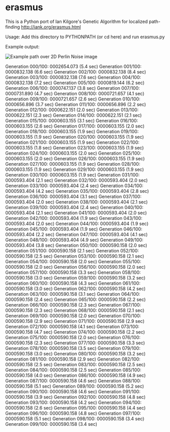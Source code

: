 erasmus
=======

This is a Python port of Ian Kilgore's Genetic Algorithm for localized path-finding
http://iank.org/erasmus.html

Usage: Add this directory to PYTHONPATH (or cd here) and run erasmus.py

Example output:

![Example path over 2D Perlin Noise image](https://raw.github.com/alanmcintyre/erasmus/master/PerlinNoise2d.png)

Generation 000/100: 0002654.073 (5.4 sec)
Generation 001/100: 0000832.138 (6.6 sec)
Generation 002/100: 0000832.138 (8.4 sec)
Generation 003/100: 0000832.138 (7.6 sec)
Generation 004/100: 0000832.138 (7.2 sec)
Generation 005/100: 0000819.144 (6.2 sec)
Generation 006/100: 0000747.137 (3.8 sec)
Generation 007/100: 0000731.890 (4.7 sec)
Generation 008/100: 0000721.657 (4.1 sec)
Generation 009/100: 0000721.657 (2.6 sec)
Generation 010/100: 0000656.896 (3.7 sec)
Generation 011/100: 0000656.896 (2.2 sec)
Generation 012/100: 0000622.151 (2.0 sec)
Generation 013/100: 0000622.151 (2.3 sec)
Generation 014/100: 0000622.151 (2.1 sec)
Generation 015/100: 0000603.155 (3.1 sec)
Generation 016/100: 0000603.155 (2.6 sec)
Generation 017/100: 0000603.155 (2.0 sec)
Generation 018/100: 0000603.155 (1.9 sec)
Generation 019/100: 0000603.155 (1.9 sec)
Generation 020/100: 0000603.155 (1.9 sec)
Generation 021/100: 0000603.155 (1.9 sec)
Generation 022/100: 0000603.155 (1.8 sec)
Generation 023/100: 0000603.155 (1.9 sec)
Generation 024/100: 0000603.155 (2.0 sec)
Generation 025/100: 0000603.155 (2.0 sec)
Generation 026/100: 0000603.155 (1.9 sec)
Generation 027/100: 0000603.155 (1.9 sec)
Generation 028/100: 0000603.155 (1.9 sec)
Generation 029/100: 0000603.155 (1.9 sec)
Generation 030/100: 0000603.155 (1.9 sec)
Generation 031/100: 0000593.404 (2.1 sec)
Generation 032/100: 0000593.404 (2.0 sec)
Generation 033/100: 0000593.404 (2.4 sec)
Generation 034/100: 0000593.404 (4.2 sec)
Generation 035/100: 0000593.404 (2.8 sec)
Generation 036/100: 0000593.404 (3.1 sec)
Generation 037/100: 0000593.404 (2.0 sec)
Generation 038/100: 0000593.404 (2.1 sec)
Generation 039/100: 0000593.404 (2.4 sec)
Generation 040/100: 0000593.404 (2.1 sec)
Generation 041/100: 0000593.404 (2.0 sec)
Generation 042/100: 0000593.404 (1.9 sec)
Generation 043/100: 0000593.404 (2.0 sec)
Generation 044/100: 0000593.404 (1.9 sec)
Generation 045/100: 0000593.404 (1.9 sec)
Generation 046/100: 0000593.404 (2.2 sec)
Generation 047/100: 0000593.404 (4.1 sec)
Generation 048/100: 0000593.404 (4.9 sec)
Generation 049/100: 0000593.404 (3.8 sec)
Generation 050/100: 0000590.158 (2.0 sec)
Generation 051/100: 0000590.158 (2.1 sec)
Generation 052/100: 0000590.158 (2.5 sec)
Generation 053/100: 0000590.158 (2.1 sec)
Generation 054/100: 0000590.158 (2.0 sec)
Generation 055/100: 0000590.158 (2.0 sec)
Generation 056/100: 0000590.158 (2.0 sec)
Generation 057/100: 0000590.158 (3.3 sec)
Generation 058/100: 0000590.158 (3.0 sec)
Generation 059/100: 0000590.158 (3.2 sec)
Generation 060/100: 0000590.158 (4.3 sec)
Generation 061/100: 0000590.158 (3.0 sec)
Generation 062/100: 0000590.158 (4.2 sec)
Generation 063/100: 0000590.158 (3.1 sec)
Generation 064/100: 0000590.158 (2.4 sec)
Generation 065/100: 0000590.158 (2.2 sec)
Generation 066/100: 0000590.158 (2.3 sec)
Generation 067/100: 0000590.158 (2.3 sec)
Generation 068/100: 0000590.158 (2.1 sec)
Generation 069/100: 0000590.158 (2.0 sec)
Generation 070/100: 0000590.158 (2.9 sec)
Generation 071/100: 0000590.158 (2.9 sec)
Generation 072/100: 0000590.158 (4.1 sec)
Generation 073/100: 0000590.158 (4.7 sec)
Generation 074/100: 0000590.158 (2.2 sec)
Generation 075/100: 0000590.158 (2.0 sec)
Generation 076/100: 0000590.158 (2.3 sec)
Generation 077/100: 0000590.158 (3.3 sec)
Generation 078/100: 0000590.158 (3.5 sec)
Generation 079/100: 0000590.158 (3.0 sec)
Generation 080/100: 0000590.158 (3.2 sec)
Generation 081/100: 0000590.158 (2.9 sec)
Generation 082/100: 0000590.158 (2.5 sec)
Generation 083/100: 0000590.158 (2.5 sec)
Generation 084/100: 0000590.158 (2.5 sec)
Generation 085/100: 0000590.158 (4.0 sec)
Generation 086/100: 0000590.158 (4.9 sec)
Generation 087/100: 0000590.158 (4.6 sec)
Generation 088/100: 0000590.158 (5.1 sec)
Generation 089/100: 0000590.158 (5.2 sec)
Generation 090/100: 0000590.158 (4.6 sec)
Generation 091/100: 0000590.158 (3.9 sec)
Generation 092/100: 0000590.158 (4.8 sec)
Generation 093/100: 0000590.158 (4.2 sec)
Generation 094/100: 0000590.158 (2.6 sec)
Generation 095/100: 0000590.158 (4.4 sec)
Generation 096/100: 0000590.158 (4.8 sec)
Generation 097/100: 0000590.158 (5.1 sec)
Generation 098/100: 0000590.158 (3.4 sec)
Generation 099/100: 0000590.158 (3.4 sec)